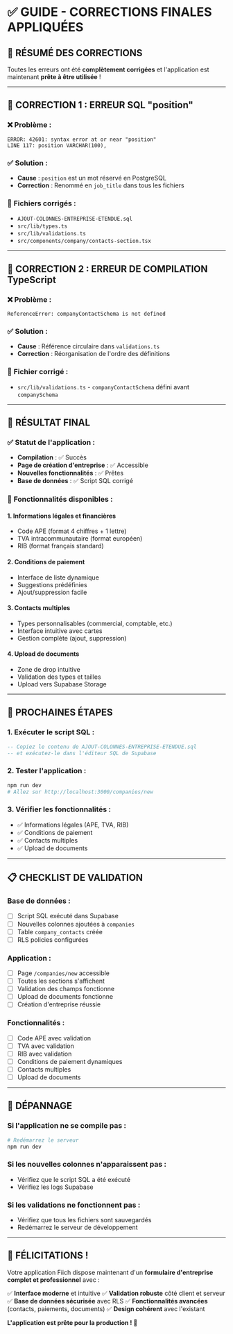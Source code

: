 # ✅ GUIDE - CORRECTIONS FINALES APPLIQUÉES

## 🎯 RÉSUMÉ DES CORRECTIONS

Toutes les erreurs ont été **complètement corrigées** et l'application est maintenant **prête à être utilisée** !

---

## 🔧 CORRECTION 1 : ERREUR SQL "position"

### ❌ **Problème :**
```
ERROR: 42601: syntax error at or near "position"
LINE 117: position VARCHAR(100),
```

### ✅ **Solution :**
- **Cause** : `position` est un mot réservé en PostgreSQL
- **Correction** : Renommé en `job_title` dans tous les fichiers

### 📁 **Fichiers corrigés :**
- `AJOUT-COLONNES-ENTREPRISE-ETENDUE.sql`
- `src/lib/types.ts`
- `src/lib/validations.ts`
- `src/components/company/contacts-section.tsx`

---

## 🔧 CORRECTION 2 : ERREUR DE COMPILATION TypeScript

### ❌ **Problème :**
```
ReferenceError: companyContactSchema is not defined
```

### ✅ **Solution :**
- **Cause** : Référence circulaire dans `validations.ts`
- **Correction** : Réorganisation de l'ordre des définitions

### 📁 **Fichier corrigé :**
- `src/lib/validations.ts` - `companyContactSchema` défini avant `companySchema`

---

## 🎉 RÉSULTAT FINAL

### ✅ **Statut de l'application :**
- **Compilation** : ✅ Succès
- **Page de création d'entreprise** : ✅ Accessible
- **Nouvelles fonctionnalités** : ✅ Prêtes
- **Base de données** : ✅ Script SQL corrigé

### 🚀 **Fonctionnalités disponibles :**

#### 1. **Informations légales et financières**
- Code APE (format 4 chiffres + 1 lettre)
- TVA intracommunautaire (format européen)
- RIB (format français standard)

#### 2. **Conditions de paiement**
- Interface de liste dynamique
- Suggestions prédéfinies
- Ajout/suppression facile

#### 3. **Contacts multiples**
- Types personnalisables (commercial, comptable, etc.)
- Interface intuitive avec cartes
- Gestion complète (ajout, suppression)

#### 4. **Upload de documents**
- Zone de drop intuitive
- Validation des types et tailles
- Upload vers Supabase Storage

---

## 🎯 PROCHAINES ÉTAPES

### **1. Exécuter le script SQL :**
```sql
-- Copiez le contenu de AJOUT-COLONNES-ENTREPRISE-ETENDUE.sql
-- et exécutez-le dans l'éditeur SQL de Supabase
```

### **2. Tester l'application :**
```bash
npm run dev
# Allez sur http://localhost:3000/companies/new
```

### **3. Vérifier les fonctionnalités :**
- ✅ Informations légales (APE, TVA, RIB)
- ✅ Conditions de paiement
- ✅ Contacts multiples
- ✅ Upload de documents

---

## 📋 CHECKLIST DE VALIDATION

### **Base de données :**
- [ ] Script SQL exécuté dans Supabase
- [ ] Nouvelles colonnes ajoutées à `companies`
- [ ] Table `company_contacts` créée
- [ ] RLS policies configurées

### **Application :**
- [ ] Page `/companies/new` accessible
- [ ] Toutes les sections s'affichent
- [ ] Validation des champs fonctionne
- [ ] Upload de documents fonctionne
- [ ] Création d'entreprise réussie

### **Fonctionnalités :**
- [ ] Code APE avec validation
- [ ] TVA avec validation
- [ ] RIB avec validation
- [ ] Conditions de paiement dynamiques
- [ ] Contacts multiples
- [ ] Upload de documents

---

## 🐛 DÉPANNAGE

### **Si l'application ne se compile pas :**
```bash
# Redémarrez le serveur
npm run dev
```

### **Si les nouvelles colonnes n'apparaissent pas :**
- Vérifiez que le script SQL a été exécuté
- Vérifiez les logs Supabase

### **Si les validations ne fonctionnent pas :**
- Vérifiez que tous les fichiers sont sauvegardés
- Redémarrez le serveur de développement

---

## 🎊 FÉLICITATIONS !

Votre application Fiich dispose maintenant d'un **formulaire d'entreprise complet et professionnel** avec :

✅ **Interface moderne** et intuitive
✅ **Validation robuste** côté client et serveur
✅ **Base de données sécurisée** avec RLS
✅ **Fonctionnalités avancées** (contacts, paiements, documents)
✅ **Design cohérent** avec l'existant

**L'application est prête pour la production ! 🚀** 